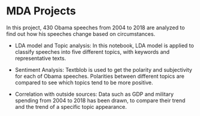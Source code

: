 # MDA Projects

In this project, 430 Obama speeches from 2004 to 2018 are analyzed to find out how his speeches change based on circumstances. 

* LDA model and Topic analysis: In this notebook, LDA model is applied to classify speeches into five different topics, with keywords and representative texts.

* Sentiment Analysis: Textblob is used to get the polarity and subjectivity for each of Obama speeches. Polarities between different topics are compared to see which topics tend to be more positive. 

* Correlation with outside sources: Data such as GDP and military spending from 2004 to 2018 has been drawn, to compare their trend and the trend of a specific topic appearance. 
